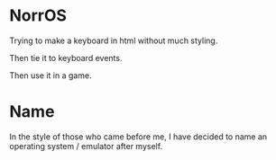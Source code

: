 # NorrOS
Trying to make a keyboard in html without much styling.

Then tie it to keyboard events.

Then use it in a game.

# Name
In the style of those who came before me, I have decided to name an operating system / emulator after myself.
